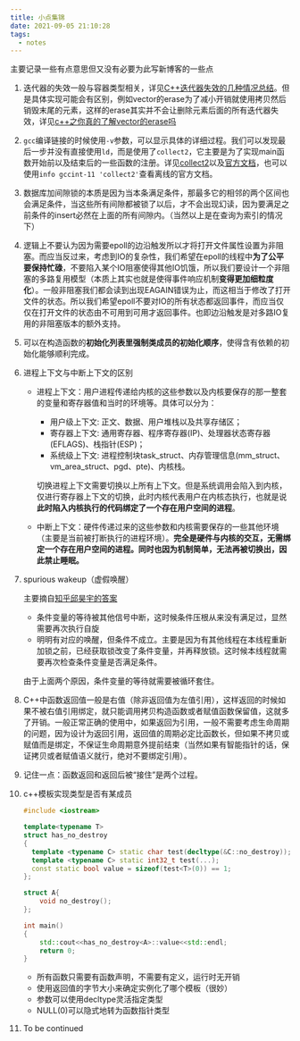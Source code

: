 ```yaml
---
title: 小点集锦
date: 2021-09-05 21:10:28
tags:
  - notes
---
```


主要记录一些有点意思但又没有必要为此写新博客的一些点

1. 迭代器的失效一般与容器类型相关，详见[C++迭代器失效的几种情况总结](https://www.cnblogs.com/fnlingnzb-learner/p/9300073.html)。但是具体实现可能会有区别，例如vector的erase为了减小开销就使用拷贝然后销毁末尾的元素，这样的erase其实并不会让删除元素后面的所有迭代器失效，详见[c++之你真的了解vector的erase吗](https://www.cnblogs.com/chaohacker/p/13024357.html)

2. `gcc`编译链接的时候使用`-v`参数，可以显示具体的详细过程。我们可以发现最后一步并没有直接使用`ld`，而是使用了`collect2`，它主要是为了实现main函数开始前以及结束后的一些函数的注册。详见[collect2](http://www.wanglianghome.org/2011/04/14/collect2/)以及[官方文档](https://gcc.gnu.org/onlinedocs/gccint/Collect2.html)，也可以使用`info gccint-11 'collect2'`查看离线的官方文档。

3. 数据库加间隙锁的本质是因为当本条满足条件，那最多它的相邻的两个区间也会满足条件，当这些所有间隙都被锁了以后，才不会出现幻读，因为要满足之前条件的insert必然在上面的所有间隙内。（当然以上是在查询为索引的情况下）

4. 逻辑上不要认为因为需要epoll的边沿触发所以才将打开文件属性设置为非阻塞。而应当反过来，考虑到IO的复杂性，我们希望在epoll的线程中**为了公平要保持忙碌**，不要陷入某个IO阻塞使得其他IO饥饿，所以我们要设计一个非阻塞的多路复用模型（本质上其实也就是使得事件响应机制**变得更加细粒度化**）。一般非阻塞我们都会读到出现EAGAIN错误为止，而这相当于修改了打开文件的状态。所以我们希望epoll不要对IO的所有状态都返回事件，而应当仅仅在打开文件的状态由不可用到可用才返回事件。也即边沿触发是对多路IO复用的非阻塞版本的额外支持。

5. 可以在构造函数的**初始化列表里强制类成员的初始化顺序**，使得含有依赖的初始化能够顺利完成。

6. 进程上下文与中断上下文的区别

   * 进程上下文：用户进程传递给内核的这些参数以及内核要保存的那一整套的变量和寄存器值和当时的环境等。具体可以分为：

     * 用户级上下文: 正文、数据、用户堆栈以及共享存储区；
     * 寄存器上下文: 通用寄存器、程序寄存器(IP)、处理器状态寄存器(EFLAGS)、栈指针(ESP)；
     * 系统级上下文: 进程控制块task_struct、内存管理信息(mm_struct、vm_area_struct、pgd、pte)、内核栈。

     切换进程上下文需要切换以上所有上下文。但是系统调用会陷入到内核，仅进行寄存器上下文的切换，此时内核代表用户在内核态执行，也就是说**此时陷入内核执行的代码绑定了一个存在用户空间的进程**。

   * 中断上下文：硬件传递过来的这些参数和内核需要保存的一些其他环境（主要是当前被打断执行的进程环境）。**完全是硬件与内核的交互，无需绑定一个存在用户空间的进程。同时也因为机制简单，无法再被切换出，因此禁止睡眠。**
   
7. spurious wakeup（虚假唤醒）

   主要摘自[知乎邱昊宇的答案](https://www.zhihu.com/question/271521213)

   * 条件变量的等待被其他信号中断，这时候条件压根从来没有满足过，显然需要再次执行自旋
   * 明明有对应的唤醒，但条件不成立。主要是因为有其他线程在本线程重新加锁之前，已经获取锁改变了条件变量，并再释放锁。这时候本线程就需要再次检查条件变量是否满足条件。

   由于上面两个原因，条件变量的等待就需要被循环套住。
   
8. C++中函数返回值一般是右值（除非返回值为左值引用），这样返回的时候如果不被右值引用绑定，就只能调用拷贝构造函数或者赋值函数保留值，这就多了开销。一般正常正确的使用中，如果返回为引用，一般不需要考虑生命周期的问题，因为设计为返回引用，返回值的周期必定比函数长，但如果不拷贝或赋值而是绑定，不保证生命周期意外提前结束（当然如果有智能指针的话，保证拷贝或者赋值语义就行，绝对不要绑定引用）。

9. 记住一点：函数返回和返回后被“接住”是两个过程。

10. c++模板实现类型是否有某成员

    ```c++
    #include <iostream>
    
    template<typename T>
    struct has_no_destroy
    {
      template <typename C> static char test(decltype(&C::no_destroy));
      template <typename C> static int32_t test(...);
      const static bool value = sizeof(test<T>(0)) == 1;
    };
    
    struct A{
        void no_destroy();
    };
    
    int main()
    {
        std::cout<<has_no_destroy<A>::value<<std::endl;
        return 0;
    }
    ```

    *  所有函数只需要有函数声明，不需要有定义，运行时无开销
    * 使用返回值的字节大小来确定实例化了哪个模板（很妙）
    * 参数可以使用decltype灵活指定类型
    * NULL(0)可以隐式地转为函数指针类型

11. To be continued
